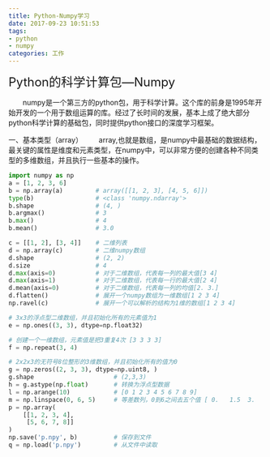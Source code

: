```yaml
---
title: Python-Numpy学习
date: 2017-09-23 10:51:53
tags:
- python
- numpy
categories: 工作
---
```

<font size=5>Python的科学计算包—Numpy</font>

　　numpy是一个第三方的python包，用于科学计算。这个库的前身是1995年开始开发的一个用于数组运算的库。经过了长时间的发展，基本上成了绝大部分python科学计算的基础包，同时提供python接口的深度学习框架。
<!--more-->

一、基本类型（array）
　　array,也就是数组，是numpy中最基础的数据结构，最关键的属性是维度和元素类型，在numpy中，可以非常方便的创建各种不同类型的多维数组，并且执行一些基本的操作。
``` python
import numpy as np
a = [1, 2, 3, 6]
b = np.array(a)         # array([[1, 2, 3], [4, 5, 6]])
type(b)                 # <class 'numpy.ndarray'>
b.shape                 # (4, )
b.argmax()              # 3
b.max()                 # 4
b.mean()                # 3.0

c = [[1, 2], [3, 4]]    # 二维列表
d = np.array(c)         # 二维numpy数组
d.shape                 # (2, 2)
d.size                  # 4
d.max(axis=0)           # 对于二维数组，代表每一列的最大值[3 4] 
d.max(axis=1)           # 对于二维数组，代表每一行的最大值[2 4]
d.mean(axis=0)          # 对于二维数组，代表每一列的均值[2. 3.]
d.flatten()             # 展开一个numpy数组为一维数组[1 2 3 4]
np.ravel(c)             # 展开一个可以解析的结构为1维的数组[1 2 3 4]

# 3x3的浮点型二维数组，并且初始化所有的元素值为1
e = np.ones((3, 3), dtype=np.float32)  

# 创建一个一维数组，元素值是把3重复4次 [3 3 3 3]
f = np.repeat(3, 4)

# 2x2x3的无符号8位整形的3维数组，并且初始化所有的值为0
g = np.zeros((2, 3, 3), dtype=np.uint8, )
g.shape                      # (2,3,3)
h = g.astype(np.float)       # 转换为浮点型数据
l = np.arange(10)            # [0 1 2 3 4 5 6 7 8 9]
m = np.linspace(0, 6, 5)     # 等差数列，0到6之间去五个值 [ 0.   1.5  3.   4.5  6. ]
p = np.array(
    [[1, 2, 3, 4],
     [5, 6, 7, 8]]
)
np.save('p.npy', b)          # 保存到文件
q = np.load('p.npy')         # 从文件中读取

```